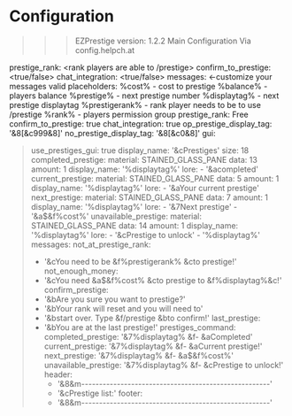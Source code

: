 # Configuration

>>> EZPrestige version: 1.2.2 Main Configuration
 Via config.helpch.at
 
 prestige_rank: <rank players are able to /prestige>
 confirm_to_prestige: <true/false>
 chat_integration: <true/false>
 messages: <-customize your messages
 valid placeholders: 
 %cost% - cost to prestige
 %balance% - players balance
 %prestige% - next prestige number
 %displaytag% - next prestige displaytag
 %prestigerank% - rank player needs to be to use /prestige
 %rank% - players permission group
 prestige_rank: Free
 confirm_to_prestige: true
 chat_integration: true
 op_prestige_display_tag: '&8[&c999&8]'
 no_prestige_display_tag: '&8[&c0&8]'
 gui:
>   use_prestiges_gui: true
>   display_name: '&cPrestiges'
>   size: 18
>   completed_prestige:
>     material: STAINED_GLASS_PANE
>     data: 13
>     amount: 1
>     display_name: '%displaytag%'
>     lore:
>     - '&acompleted'
>   current_prestige:
>     material: STAINED_GLASS_PANE
>     data: 5
>     amount: 1
>     display_name: '%displaytag%'
>     lore:
>     - '&aYour current prestige'
>   next_prestige:
>     material: STAINED_GLASS_PANE
>     data: 7
>     amount: 1
>     display_name: '%displaytag%'
>     lore:
>     - '&7Next prestige'
>     - '&a$&f%cost%'
>   unavailable_prestige:
>     material: STAINED_GLASS_PANE
>     data: 14
>     amount: 1
>     display_name: '%displaytag%'
>     lore:
>     - '&cPrestige to unlock'
>     - '%displaytag%'
> messages:
>   not_at_prestige_rank:
>   - '&cYou need to be &f%prestigerank% &cto prestige!'
>   not_enough_money:
>   - '&cYou need &a$&f%cost% &cto prestige to &f%displaytag%&c!'
>   confirm_prestige:
>   - '&bAre you sure you want to prestige?'
>   - '&bYour rank will reset and you will need to'
>   - '&bstart over. Type &f/prestige &bto confirm!'
>   last_prestige:
>   - '&bYou are at the last prestige!'
>   prestiges_command:
>     completed_prestige: '&7%displaytag% &f- &aCompleted'
>     current_prestige: '&7%displaytag% &f- &aCurrent prestige!'
>     next_prestige: '&7%displaytag% &f- &a$&f%cost%'
>     unavailable_prestige: '&7%displaytag% &f- &cPrestige to unlock!'
>     header:
>     - '&8&m-----------------------------------------------------'
>     - '&cPrestige list:'
>     footer:
>     - '&8&m-----------------------------------------------------'
